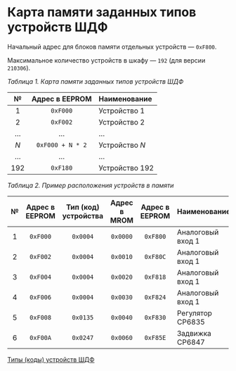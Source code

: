# Карта памяти заданных типов устройств ШДФ

Начальный адрес для блоков памяти отдельных устройств — `0xF800`.

Максимальное количество устройств в шкафу — `192` (для версии `210306`).

_Таблица 1. Карта памяти заданных типов устройств ШДФ_

№ | Адрес в EEPROM | Наименование
:-:|:-:|:--
1 | `0xF000` | Устройство 1
2 | `0xF002` | Устройство 2
… | … | …
_N_ | `0xF000 + N * 2` | Устройство _N_
… | … | …
192 | `0xF180` | Устройство 192

_Таблица 2. Пример расположения устройств в памяти_

№ | Адрес в EEPROM | Тип (код) устройства | Адрес в MROM | Адрес в EEPROM | Наименование
:-:|:-:|:-:|:-:|:-:|:--
1 | `0xF000` | `0x0004` | `0x0000` | `0xF800` | Аналоговый вход 1
2 | `0xF002` | `0x0004` | `0x0010` | `0xF80C` | Аналоговый вход 1
3 | `0xF004` | `0x0004` | `0x0020` | `0xF818` | Аналоговый вход 1
4 | `0xF006` | `0x0004` | `0x0030` | `0xF824` | Аналоговый вход 1
5 | `0xF008` | `0x0135` | `0x0040` | `0xF830` | Регулятор СР6835
6 | `0xF00A` | `0x0247` | `0x0060` | `0xF85E` | Задвижка СР6847

[Типы (коды) устройств ШДФ](device-types.md)
